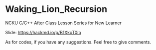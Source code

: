 # Waking_Lion_Recursion
NCKU C/C++ After Class Lesson Series for New Learner


Slide: https://hackmd.io/p/B1XkoT0ib

As for codes, if you have any suggestions. Feel free to give comments. 
